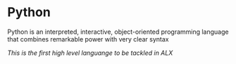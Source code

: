 # Python #
Python is an interpreted, interactive, object-oriented programming language that combines remarkable power with very clear syntax

*This is the first high level languange to be tackled in ALX*

